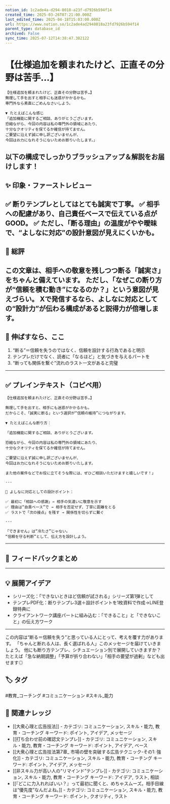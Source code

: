 ```yaml
---
notion_id: 1c2ade4a-d294-8018-a23f-d7926b594f14
created_time: 2025-03-26T07:21:00.000Z
last_edited_time: 2025-04-18T15:03:00.000Z
url: https://www.notion.so/1c2ade4ad2948018a23fd7926b594f14
parent_type: database_id
archived: False
sync_time: 2025-07-12T14:38:47.382122
---
```


# 【仕様追加を頼まれたけど、正直その分野は苦手…】

```plain text
【仕様追加を頼まれたけど、正直その分野は苦手…】
無理して手を出すと相手にも迷惑がかかるかも。
専門外なら素直にごめんなさいしよう。

▼ たとえばこんな感じ
「追加機能に関するご相談、ありがとうございます。
恐縮ながら、今回の内容は私の専門外の領域にあたり、
十分なクオリティを保てるか確信が持てません。
ご要望に沿えず誠に申し訳ございませんが、
今回はお力になれそうにないためお断りいたします。」

```
以下の構成でしっかりブラッシュアップ＆解説をお届けします！
---
## ✨ 印象・ファーストレビュー
✅ 断りテンプレとしてはとても誠実で丁寧。
✅ 相手への配慮があり、自己責任ベースで伝えている点がGOOD。
✅ ただし、「断る理由」の温度がやや曖昧で、“よしなに対応”の設計意図が見えにくいかも。
---
## 🧾 総評
この文章は、相手への敬意を残しつつ断る「誠実さ」をちゃんと備えています。
ただし、「なぜこの断り方が“信頼を積む動き”になるのか？」という意図が見えづらい。
Xで発信するなら、よしなに対応としての“設計力”が伝わる構成があると説得力が倍増します。
---
## 🚀 伸ばすなら、ここ
1. “断る”＝信頼を失うのではなく、信頼を設計する行為であると明示
1. テンプレだけでなく、読者に「なるほど」と気づきを与えるパートを
1. “断っても関係を繋ぐ”流れのラスト一文があると完璧
---
## ✅ プレインテキスト（コピペ用）
```plain text
【仕様追加を頼まれたけど、正直その分野は苦手…】

無理して手を出すと、相手にも迷惑がかかるかも。
だからこそ、「誠実に断る」という選択が“信頼の維持”につながります。

▼ たとえばこんな断り方：

「追加機能に関するご相談、ありがとうございます。

恐縮ながら、今回の内容は私の専門外の領域にあたり、
十分なクオリティを保てるか確信が持てません。

ご要望に沿えず誠に申し訳ございませんが、
今回はお力になれそうにないためお断りいたします。

また他の案件などでお役に立てそうな際には、ぜひご相談いただけますと嬉しいです！」

---

📌 よしなに対応としての設計ポイント：

✅ 最初に「相談への感謝」→ 相手の気遣いに敬意を示す
✅ 理由は“自責ベース”で → 相手を否定せず、丁寧に距離をとる
✅ ラストで「次の接点」を残す → 関係性を切らずに繋ぐ

---

「できません」は“冷たさ”じゃない。
“信頼を守る判断”として、伝え方を設計しよう。
```
---
## 🧰 フィードバックまとめ
---
## 💡 展開アイデア
- シリーズ化：「できないときほど信頼が試される」シリーズ第1弾として
- テンプレPDF化：断りテンプレ3選＋設計ポイントを1枚資料で作成→LINE登録特典に
- クライアントワーク講座パートに組み込む：「できること」と「できないこと」の伝え方ワーク
---
この内容は“断る＝信頼を失う”と思っている人にとって、考えを覆す力があります。
「ちゃんと断れる人は、長く選ばれる人」このメッセージを届けていきましょう。
他にも断り方テンプレ、シチュエーション別で展開していきますか？
たとえば「急な納期調整」「予算が折り合わない」「相手の要望が過剰」なども出せます◎

## 🏷️ タグ
#教育_コーチング #コミュニケーション #スキル_能力

## 🔗 関連ナレッジ
- [[大衆心理と広告技法]] - カテゴリ: コミュニケーション, スキル・能力, 教育・コーチング キーワード: ポイント, アイデア, メッセージ
- [[打ち合わせ前の確認文テンプレ]] - カテゴリ: コミュニケーション, スキル・能力, 教育・コーチング キーワード: ポイント, アイデア, ベース
- [[大衆心理と広告技法第7章_ 市場の壁を突破する広告テクニック-その1: 強化]] - カテゴリ: コミュニケーション, スキル・能力, 教育・コーチング キーワード: ポイント, アイデア, メッセージ
- [[非スキル力が高い人の“リマインド”テンプレ]] - カテゴリ: コミュニケーション, スキル・能力, 教育・コーチング キーワード: アイデア, ラスト, 相談
- [[『どこに力入れればいい？』って最初に聞くと、めちゃスムーズ。相手目線は“優先度”なんだよね。]] - カテゴリ: コミュニケーション, スキル・能力, 教育・コーチング キーワード: ポイント, クオリティ, ラスト
